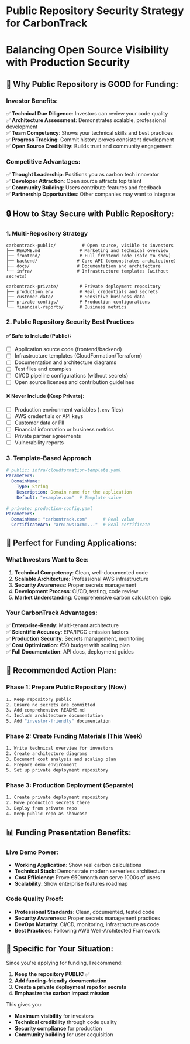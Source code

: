 # Public Repository Security Strategy for CarbonTrack
# Balancing Open Source Visibility with Production Security

## 🌟 **Why Public Repository is GOOD for Funding:**

### **Investor Benefits:**
✅ **Technical Due Diligence**: Investors can review your code quality  
✅ **Architecture Assessment**: Demonstrates scalable, professional development  
✅ **Team Competency**: Shows your technical skills and best practices  
✅ **Progress Tracking**: Commit history proves consistent development  
✅ **Open Source Credibility**: Builds trust and community engagement  

### **Competitive Advantages:**
✅ **Thought Leadership**: Positions you as carbon tech innovator  
✅ **Developer Attraction**: Open source attracts top talent  
✅ **Community Building**: Users contribute features and feedback  
✅ **Partnership Opportunities**: Other companies may want to integrate  

## 🔒 **How to Stay Secure with Public Repository:**

### **1. Multi-Repository Strategy**
```
carbontrack-public/          # Open source, visible to investors
├── README.md               # Marketing and technical overview  
├── frontend/               # Full frontend code (safe to show)
├── backend/               # Core API (demonstrates architecture)
├── docs/                  # Documentation and architecture
└── infra/                 # Infrastructure templates (without secrets)

carbontrack-private/        # Private deployment repository
├── production.env          # Real credentials and secrets
├── customer-data/          # Sensitive business data
├── private-configs/        # Production configurations
└── financial-reports/      # Business metrics
```

### **2. Public Repository Security Best Practices**

#### ✅ **Safe to Include (Public):**
- [ ] Application source code (frontend/backend)
- [ ] Infrastructure templates (CloudFormation/Terraform)
- [ ] Documentation and architecture diagrams
- [ ] Test files and examples
- [ ] CI/CD pipeline configurations (without secrets)
- [ ] Open source licenses and contribution guidelines

#### ❌ **Never Include (Keep Private):**
- [ ] Production environment variables (`.env` files)
- [ ] AWS credentials or API keys  
- [ ] Customer data or PII
- [ ] Financial information or business metrics
- [ ] Private partner agreements
- [ ] Vulnerability reports

### **3. Template-Based Approach**
```yaml
# public: infra/cloudformation-template.yaml
Parameters:
  DomainName:
    Type: String
    Description: Domain name for the application
    Default: "example.com"  # Template value
    
# private: production-config.yaml  
Parameters:
  DomainName: "carbontrack.com"      # Real value
  CertificateArn: "arn:aws:acm:..."  # Real certificate
```

## 🏢 **Perfect for Funding Applications:**

### **What Investors Want to See:**
1. **Technical Competency**: Clean, well-documented code
2. **Scalable Architecture**: Professional AWS infrastructure
3. **Security Awareness**: Proper secrets management
4. **Development Process**: CI/CD, testing, code review
5. **Market Understanding**: Comprehensive carbon calculation logic

### **Your CarbonTrack Advantages:**
✅ **Enterprise-Ready**: Multi-tenant architecture  
✅ **Scientific Accuracy**: EPA/IPCC emission factors  
✅ **Production Security**: Secrets management, monitoring  
✅ **Cost Optimization**: €50 budget with scaling plan  
✅ **Full Documentation**: API docs, deployment guides  

## 🚀 **Recommended Action Plan:**

### **Phase 1: Prepare Public Repository (Now)**
```bash
1. Keep repository public
2. Ensure no secrets are committed
3. Add comprehensive README.md
4. Include architecture documentation
5. Add "investor-friendly" documentation
```

### **Phase 2: Create Funding Materials (This Week)**
```bash
1. Write technical overview for investors
2. Create architecture diagrams
3. Document cost analysis and scaling plan
4. Prepare demo environment
5. Set up private deployment repository
```

### **Phase 3: Production Deployment (Separate)**
```bash
1. Create private deployment repository
2. Move production secrets there
3. Deploy from private repo
4. Keep public repo as showcase
```

## 📊 **Funding Presentation Benefits:**

### **Live Demo Power:**
- **Working Application**: Show real carbon calculations
- **Technical Stack**: Demonstrate modern serverless architecture  
- **Cost Efficiency**: Prove €50/month can serve 1000s of users
- **Scalability**: Show enterprise features roadmap

### **Code Quality Proof:**
- **Professional Standards**: Clean, documented, tested code
- **Security Awareness**: Proper secrets management practices
- **DevOps Maturity**: CI/CD, monitoring, infrastructure as code
- **Best Practices**: Following AWS Well-Architected Framework

## 🎯 **Specific for Your Situation:**

Since you're applying for funding, I recommend:

1. **Keep the repository PUBLIC** ✅
2. **Add funding-friendly documentation**  
3. **Create a private deployment repo for secrets**
4. **Emphasize the carbon impact mission**

This gives you:
- **Maximum visibility** for investors
- **Technical credibility** through code quality  
- **Security compliance** for production
- **Community building** for user acquisition